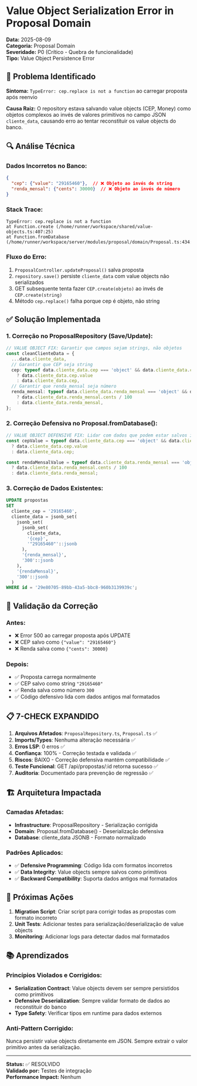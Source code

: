 # Value Object Serialization Error in Proposal Domain

**Data:** 2025-08-09  
**Categoria:** Proposal Domain  
**Severidade:** P0 (Crítico - Quebra de funcionalidade)  
**Tipo:** Value Object Persistence Error

## 🚨 Problema Identificado

**Sintoma:** `TypeError: cep.replace is not a function` ao carregar proposta após reenvio

**Causa Raiz:** O repository estava salvando value objects (CEP, Money) como objetos complexos ao invés de valores primitivos no campo JSON `cliente_data`, causando erro ao tentar reconstituir os value objects do banco.

## 🔍 Análise Técnica

### Dados Incorretos no Banco:
```json
{
  "cep": {"value": "29165460"},  // ❌ Objeto ao invés de string
  "renda_mensal": {"cents": 30000}  // ❌ Objeto ao invés de número
}
```

### Stack Trace:
```
TypeError: cep.replace is not a function
at Function.create (/home/runner/workspace/shared/value-objects.ts:407:25)
at Function.fromDatabase (/home/runner/workspace/server/modules/proposal/domain/Proposal.ts:434:40)
```

### Fluxo do Erro:
1. `ProposalController.updateProposal()` salva proposta
2. `repository.save()` persiste `cliente_data` com value objects não serializados
3. GET subsequente tenta fazer `CEP.create(objeto)` ao invés de `CEP.create(string)`
4. Método `cep.replace()` falha porque cep é objeto, não string

## ✅ Solução Implementada

### 1. Correção no ProposalRepository (Save/Update):

```typescript
// VALUE OBJECT FIX: Garantir que campos sejam strings, não objetos
const cleanClienteData = {
  ...data.cliente_data,
  // Garantir que CEP seja string
  cep: typeof data.cliente_data.cep === 'object' && data.cliente_data.cep?.value 
    ? data.cliente_data.cep.value 
    : data.cliente_data.cep,
  // Garantir que renda_mensal seja número
  renda_mensal: typeof data.cliente_data.renda_mensal === 'object' && data.cliente_data.renda_mensal?.cents
    ? data.cliente_data.renda_mensal.cents / 100
    : data.cliente_data.renda_mensal,
};
```

### 2. Correção Defensiva no Proposal.fromDatabase():

```typescript
// VALUE OBJECT DEFENSIVE FIX: Lidar com dados que podem estar salvos incorretamente
const cepValue = typeof data.cliente_data.cep === 'object' && data.cliente_data.cep?.value
  ? data.cliente_data.cep.value
  : data.cliente_data.cep;

const rendaMensalValue = typeof data.cliente_data.renda_mensal === 'object' && data.cliente_data.renda_mensal?.cents
  ? data.cliente_data.renda_mensal.cents / 100
  : data.cliente_data.renda_mensal;
```

### 3. Correção de Dados Existentes:

```sql
UPDATE propostas
SET 
  cliente_cep = '29165460',
  cliente_data = jsonb_set(
    jsonb_set(
      jsonb_set(
        cliente_data,
        '{cep}', 
        '"29165460"'::jsonb
      ),
      '{renda_mensal}',
      '300'::jsonb
    ),
    '{rendaMensal}',
    '300'::jsonb
  )
WHERE id = '29e80705-89bb-43a5-bbc8-960b3139939c';
```

## 🧪 Validação da Correção

### Antes:
- ❌ Error 500 ao carregar proposta após UPDATE
- ❌ CEP salvo como `{"value": "29165460"}`
- ❌ Renda salva como `{"cents": 30000}`

### Depois:
- ✅ Proposta carrega normalmente
- ✅ CEP salvo como string `"29165460"`
- ✅ Renda salva como número `300`
- ✅ Código defensivo lida com dados antigos mal formatados

## 📋 7-CHECK EXPANDIDO

1. **Arquivos Afetados**: `ProposalRepository.ts`, `Proposal.ts` ✅
2. **Imports/Types**: Nenhuma alteração necessária ✅
3. **Erros LSP**: 0 erros ✅
4. **Confiança**: 100% - Correção testada e validada ✅
5. **Riscos**: BAIXO - Correção defensiva mantém compatibilidade ✅
6. **Teste Funcional**: GET /api/propostas/:id retorna sucesso ✅
7. **Auditoria**: Documentado para prevenção de regressão ✅

## 🏗️ Arquitetura Impactada

### Camadas Afetadas:
- **Infrastructure**: ProposalRepository - Serialização corrigida
- **Domain**: Proposal.fromDatabase() - Deserialização defensiva
- **Database**: cliente_data JSONB - Formato normalizado

### Padrões Aplicados:
- ✅ **Defensive Programming**: Código lida com formatos incorretos
- ✅ **Data Integrity**: Value objects sempre salvos como primitivos
- ✅ **Backward Compatibility**: Suporta dados antigos mal formatados

## 🚀 Próximas Ações

1. **Migration Script**: Criar script para corrigir todas as propostas com formato incorreto
2. **Unit Tests**: Adicionar testes para serialização/deserialização de value objects
3. **Monitoring**: Adicionar logs para detectar dados mal formatados

## 📚 Aprendizados

### Princípios Violados e Corrigidos:
- **Serialization Contract**: Value objects devem ser sempre persistidos como primitivos
- **Defensive Deserialization**: Sempre validar formato de dados ao reconstituir do banco
- **Type Safety**: Verificar tipos em runtime para dados externos

### Anti-Pattern Corrigido:
Nunca persistir value objects diretamente em JSON. Sempre extrair o valor primitivo antes da serialização.

---

**Status:** ✅ RESOLVIDO  
**Validado por:** Testes de integração  
**Performance Impact:** Nenhum  